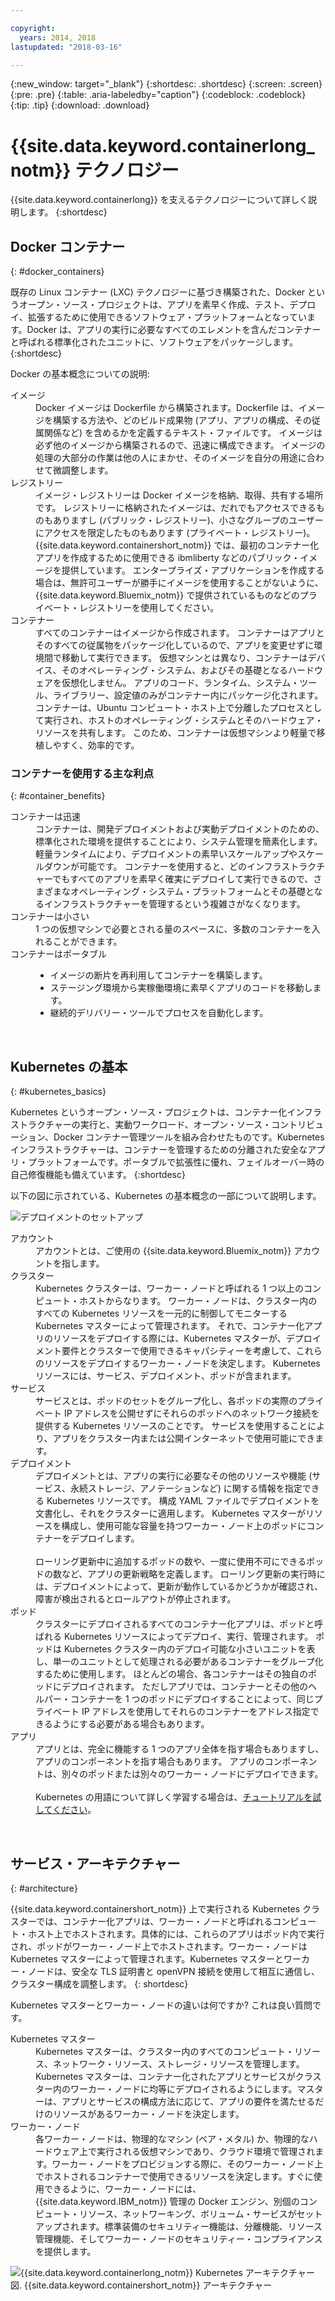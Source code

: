 ```yaml
---

copyright:
  years: 2014, 2018
lastupdated: "2018-03-16"

---
```


{:new_window: target="_blank"}
{:shortdesc: .shortdesc}
{:screen: .screen}
{:pre: .pre}
{:table: .aria-labeledby="caption"}
{:codeblock: .codeblock}
{:tip: .tip}
{:download: .download}

# {{site.data.keyword.containerlong_notm}} テクノロジー

{{site.data.keyword.containerlong}} を支えるテクノロジーについて詳しく説明します。
{:shortdesc}

## Docker コンテナー
{: #docker_containers}

既存の Linux コンテナー (LXC) テクノロジーに基づき構築された、Docker というオープン・ソース・プロジェクトは、アプリを素早く作成、テスト、デプロイ、拡張するために使用できるソフトウェア・プラットフォームとなっています。Docker は、アプリの実行に必要なすべてのエレメントを含んだコンテナーと呼ばれる標準化されたユニットに、ソフトウェアをパッケージします。
{:shortdesc}

Docker の基本概念についての説明:

<dl>
<dt>イメージ</dt>
<dd>Docker イメージは Dockerfile から構築されます。Dockerfile は、イメージを構築する方法や、どのビルド成果物 (アプリ、アプリの構成、その従属関係など) を含めるかを定義するテキスト・ファイルです。 イメージは必ず他のイメージから構築されるので、迅速に構成できます。 イメージの処理の大部分の作業は他の人にまかせ、そのイメージを自分の用途に合わせて微調整します。</dd>
<dt>レジストリー</dt>
<dd>イメージ・レジストリーは Docker イメージを格納、取得、共有する場所です。 レジストリーに格納されたイメージは、だれでもアクセスできるものもありますし (パブリック・レジストリー)、小さなグループのユーザーにアクセスを限定したものもあります (プライベート・レジストリー)。 {{site.data.keyword.containershort_notm}} では、最初のコンテナー化アプリを作成するために使用できる ibmliberty などのパブリック・イメージを提供しています。 エンタープライズ・アプリケーションを作成する場合は、無許可ユーザーが勝手にイメージを使用することがないように、{{site.data.keyword.Bluemix_notm}} で提供されているものなどのプライベート・レジストリーを使用してください。
</dd>
<dt>コンテナー</dt>
<dd>すべてのコンテナーはイメージから作成されます。 コンテナーはアプリとそのすべての従属物をパッケージ化しているので、アプリを変更せずに環境間で移動して実行できます。 仮想マシンとは異なり、コンテナーはデバイス、そのオペレーティング・システム、およびその基礎となるハードウェアを仮想化しません。 アプリのコード、ランタイム、システム・ツール、ライブラリー、設定値のみがコンテナー内にパッケージ化されます。 コンテナーは、Ubuntu コンピュート・ホスト上で分離したプロセスとして実行され、ホストのオペレーティング・システムとそのハードウェア・リソースを共有します。 このため、コンテナーは仮想マシンより軽量で移植しやすく、効率的です。</dd>
</dl>

### コンテナーを使用する主な利点
{: #container_benefits}

<dl>
<dt>コンテナーは迅速</dt>
<dd>コンテナーは、開発デプロイメントおよび実動デプロイメントのための、標準化された環境を提供することにより、システム管理を簡素化します。 軽量ランタイムにより、デプロイメントの素早いスケールアップやスケールダウンが可能です。 コンテナーを使用すると、どのインフラストラクチャーでもすべてのアプリを素早く確実にデプロイして実行できるので、さまざまなオペレーティング・システム・プラットフォームとその基礎となるインフラストラクチャーを管理するという複雑さがなくなります。</dd>
<dt>コンテナーは小さい</dt>
<dd>1 つの仮想マシンで必要とされる量のスペースに、多数のコンテナーを入れることができます。</dd>
<dt>コンテナーはポータブル</dt>
<dd><ul>
  <li>イメージの断片を再利用してコンテナーを構築します。 </li>
  <li>ステージング環境から実稼働環境に素早くアプリのコードを移動します。</li>
  <li>継続的デリバリー・ツールでプロセスを自動化します。</li> </ul></dd>
</dl>


<br />


## Kubernetes の基本
{: #kubernetes_basics}

Kubernetes というオープン・ソース・プロジェクトは、コンテナー化インフラストラクチャーの実行と、実動ワークロード、オープン・ソース・コントリビューション、Docker コンテナー管理ツールを組み合わせたものです。Kubernetes インフラストラクチャーは、コンテナーを管理するための分離された安全なアプリ・プラットフォームです。ポータブルで拡張性に優れ、フェイルオーバー時の自己修復機能も備えています。
{:shortdesc}

以下の図に示されている、Kubernetes の基本概念の一部について説明します。

![デプロイメントのセットアップ](images/cs_app_tutorial_components1.png)

<dl>
<dt>アカウント</dt>
<dd>アカウントとは、ご使用の {{site.data.keyword.Bluemix_notm}} アカウントを指します。</dd>

<dt>クラスター</dt>
<dd>Kubernetes クラスターは、ワーカー・ノードと呼ばれる 1 つ以上のコンピュート・ホストからなります。 ワーカー・ノードは、クラスター内のすべての Kubernetes リソースを一元的に制御してモニターする Kubernetes マスターによって管理されます。 それで、コンテナー化アプリのリソースをデプロイする際には、Kubernetes マスターが、デプロイメント要件とクラスターで使用できるキャパシティーを考慮して、これらのリソースをデプロイするワーカー・ノードを決定します。 Kubernetes リソースには、サービス、デプロイメント、ポッドが含まれます。</dd>

<dt>サービス</dt>
<dd>サービスとは、ポッドのセットをグループ化し、各ポッドの実際のプライベート IP アドレスを公開せずにそれらのポッドへのネットワーク接続を提供する Kubernetes リソースのことです。 サービスを使用することにより、アプリをクラスター内または公開インターネットで使用可能にできます。
</dd>

<dt>デプロイメント</dt>
<dd>デプロイメントとは、アプリの実行に必要なその他のリソースや機能 (サービス、永続ストレージ、アノテーションなど) に関する情報を指定できる Kubernetes リソースです。 構成 YAML ファイルでデプロイメントを文書化し、それをクラスターに適用します。 Kubernetes マスターがリソースを構成し、使用可能な容量を持つワーカー・ノード上のポッドにコンテナーをデプロイします。
</br></br>
ローリング更新中に追加するポッドの数や、一度に使用不可にできるポッドの数など、アプリの更新戦略を定義します。 ローリング更新の実行時には、デプロイメントによって、更新が動作しているかどうかが確認され、障害が検出されるとロールアウトが停止されます。</dd>

<dt>ポッド</dt>
<dd>クラスターにデプロイされるすべてのコンテナー化アプリは、ポッドと呼ばれる Kubernetes リソースによってデプロイ、実行、管理されます。 ポッドは Kubernetes クラスター内のデプロイ可能な小さいユニットを表し、単一のユニットとして処理される必要があるコンテナーをグループ化するために使用します。 ほとんどの場合、各コンテナーはその独自のポッドにデプロイされます。 ただしアプリでは、コンテナーとその他のヘルパー・コンテナーを 1 つのポッドにデプロイすることによって、同じプライベート IP アドレスを使用してそれらのコンテナーをアドレス指定できるようにする必要がある場合もあります。</dd>

<dt>アプリ</dt>
<dd>アプリとは、完全に機能する 1 つのアプリ全体を指す場合もありますし、アプリのコンポーネントを指す場合もあります。 アプリのコンポーネントは、別々のポッドまたは別々のワーカー・ノードにデプロイできます。
</br></br>
Kubernetes の用語について詳しく学習する場合は、<a href="cs_tutorials.html#cs_cluster_tutorial" target="_blank">チュートリアルを試してください</a>。</dd>

</dl>

<br />


## サービス・アーキテクチャー
{: #architecture}

{{site.data.keyword.containershort_notm}} 上で実行される Kubernetes クラスターでは、コンテナー化アプリは、ワーカー・ノードと呼ばれるコンピュート・ホスト上でホストされます。具体的には、これらのアプリはポッド内で実行され、ポッドがワーカー・ノード上でホストされます。ワーカー・ノードは Kubernetes マスターによって管理されます。Kubernetes マスターとワーカー・ノードは、安全な TLS 証明書と openVPN 接続を使用して相互に通信し、クラスター構成を調整します。
{: shortdesc}

Kubernetes マスターとワーカー・ノードの違いは何ですか? これは良い質問です。

<dl>
  <dt>Kubernetes マスター</dt>
    <dd>Kubernetes マスターは、クラスター内のすべてのコンピュート・リソース、ネットワーク・リソース、ストレージ・リソースを管理します。Kubernetes マスターは、コンテナー化されたアプリとサービスがクラスター内のワーカー・ノードに均等にデプロイされるようにします。マスターは、アプリとサービスの構成方法に応じて、アプリの要件を満たせるだけのリソースがあるワーカー・ノードを決定します。</dd>
  <dt>ワーカー・ノード</dt>
    <dd>各ワーカー・ノードは、物理的なマシン (ベア・メタル) か、物理的なハードウェア上で実行される仮想マシンであり、クラウド環境で管理されます。ワーカー・ノードをプロビジョンする際に、そのワーカー・ノード上でホストされるコンテナーで使用できるリソースを決定します。すぐに使用できるように、ワーカー・ノードには、{{site.data.keyword.IBM_notm}} 管理の Docker エンジン、別個のコンピュート・リソース、ネットワーキング、ボリューム・サービスがセットアップされます。標準装備のセキュリティー機能は、分離機能、リソース管理機能、そしてワーカー・ノードのセキュリティー・コンプライアンスを提供します。</dd>
</dl>

![{{site.data.keyword.containerlong_notm}} Kubernetes アーキテクチャー](images/cs_org_ov.png)
図. {{site.data.keyword.containershort_notm}} アーキテクチャー

<br />

